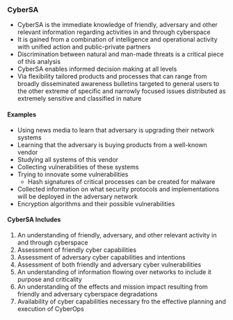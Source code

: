 ### CyberSA

- CyberSA is the immediate knowledge of friendly, adversary and other relevant information regarding activities in and through cyberspace
- It is gained from a combination of intelligence and operational activity with unified action and public-private partners
- Discrimination between natural and man-made threats is a critical piece of this analysis
- CyberSA enables informed decision making at all levels
- Via flexibility tailored products and processes that can range from broadly disseminated awareness bulletins targeted to general users to the other extreme of specific and narrowly focused issues distributed as extremely sensitive and classified in nature

#### Examples

- Using news media to learn that adversary is upgrading their network systems
- Learning that the adversary is buying products from a well-known vendor
- Studying all systems of this vendor
- Collecting vulnerabilities of these systems 
- Trying to innovate some vulnerabilities
  - Hash signatures of critical processes can be created for malware
- Collected information on what security protocols and implementations will be deployed in the adversary network
- Encryption algorithms and their possible vulnerabilities

#### CyberSA Includes

1. An understanding of friendly, adversary, and other relevant activity in and through cyberspace
2. Assessment of friendly cyber capabilities
3. Assessment of adversary cyber capabilities and intentions
4. Assessment of both friendly and adversary cyber vulnerabilities
5. An understanding of information flowing over networks to include it purpose and criticality
6. An understanding of the effects and mission impact resulting from friendly  and adversary cyberspace degradations
7. Availability of cyber capabilities necessary fro the effective planning and execution of CyberOps
